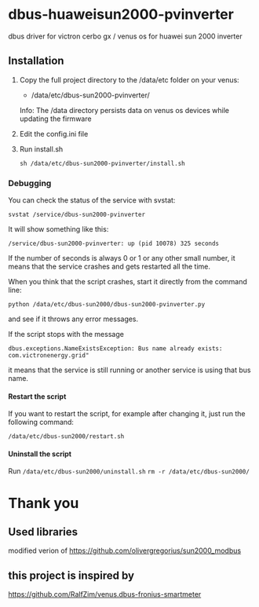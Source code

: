 # dbus-huaweisun2000-pvinverter
dbus driver for victron cerbo gx / venus os for huawei sun 2000 inverter


## Installation

1. Copy the full project directory to the /data/etc folder on your venus:

   - /data/etc/dbus-sun2000-pvinverter/

   Info: The /data directory persists data on venus os devices while updating the firmware

2. Edit the config.ini file
    
3. Run install.sh
 
   `sh /data/etc/dbus-sun2000-pvinverter/install.sh`

### Debugging

You can check the status of the service with svstat:

`svstat /service/dbus-sun2000-pvinverter`

It will show something like this:

`/service/dbus-sun2000-pvinverter: up (pid 10078) 325 seconds`

If the number of seconds is always 0 or 1 or any other small number, it means that the service crashes and gets restarted all the time.

When you think that the script crashes, start it directly from the command line:

`python /data/etc/dbus-sun2000/dbus-sun2000-pvinverter.py`

and see if it throws any error messages.

If the script stops with the message

`dbus.exceptions.NameExistsException: Bus name already exists: com.victronenergy.grid"`

it means that the service is still running or another service is using that bus name.

#### Restart the script

If you want to restart the script, for example after changing it, just run the following command:

`/data/etc/dbus-sun2000/restart.sh`

#### Uninstall the script

Run
`/data/etc/dbus-sun2000/uninstall.sh`
`rm -r /data/etc/dbus-sun2000/`

# Thank you
## Used libraries
modified verion of https://github.com/olivergregorius/sun2000_modbus

## this project is inspired by 
https://github.com/RalfZim/venus.dbus-fronius-smartmeter
